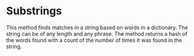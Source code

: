 # Substrings

This method finds matches in a string based on words in a dictionary. The string can
be of any length and any phrase. The method returns a hash of the words found with
a count of the number of times it was found in the string.